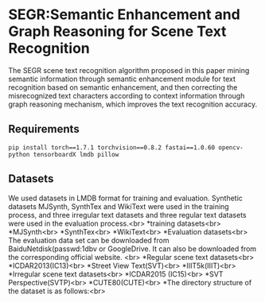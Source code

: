 # SEGR:Semantic Enhancement and Graph Reasoning for Scene Text Recognition
The SEGR scene text recognition algorithm proposed in this paper mining semantic information through semantic enhancement module for text recognition based on semantic enhancement, and then correcting the misrecognized text characters according to context information through graph reasoning mechanism, which improves the text recognition accuracy.  
## Requirements
```
pip install torch==1.7.1 torchvision==0.8.2 fastai==1.0.60 opencv-python tensorboardX lmdb pillow
```
## Datasets
We used datasets in LMDB format for training and evaluation. Synthetic datasets MJSynth, SynthTex and WikiText were used in the training process, and three irregular text datasets and three regular text datasets were used in the evaluation process.\<br>
*training datasets\<br>
  *MJSynth\<br>
  *SynthTex\<br>
  *WikiText\<br>
*Evaluation datasets\<br>
The evaluation data set can be downloaded from  BaiduNetdisk(passwd:1dbv or GoogleDrive.  It can also be downloaded from the corresponding official website. \<br>
  *Regular scene text datasets\<br>
    *ICDAR2013(IC13)\<br>
    *Street View Text(SVT)\<br>
    *IIIT5k(IIIT)\<br>
  *Irregular scene text datasets\<br>
    *ICDAR2015 (IC15)\<br>
    *SVT Perspective(SVTP)\<br>
    *CUTE80(CUTE)\<br>
*The directory structure of the dataset is as follows:\<br>
